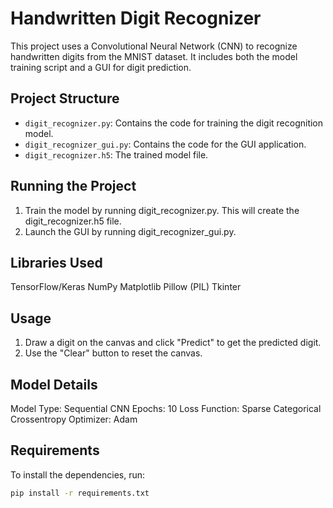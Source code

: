 # Handwritten Digit Recognizer

This project uses a Convolutional Neural Network (CNN) to recognize handwritten digits from the MNIST dataset. It includes both the model training script and a GUI for digit prediction.

## Project Structure

- `digit_recognizer.py`: Contains the code for training the digit recognition model.
- `digit_recognizer_gui.py`: Contains the code for the GUI application.
- `digit_recognizer.h5`: The trained model file.

## Running the Project
1. Train the model by running digit_recognizer.py. This will create the digit_recognizer.h5 file.
2. Launch the GUI by running digit_recognizer_gui.py.

## Libraries Used
TensorFlow/Keras
NumPy
Matplotlib
Pillow (PIL)
Tkinter

## Usage
1. Draw a digit on the canvas and click "Predict" to get the predicted digit.
2. Use the "Clear" button to reset the canvas.

## Model Details
Model Type: Sequential CNN
Epochs: 10
Loss Function: Sparse Categorical Crossentropy
Optimizer: Adam

## Requirements

To install the dependencies, run:

```bash
pip install -r requirements.txt
